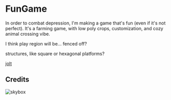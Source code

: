 # FunGame

In order to combat depression, I'm making a game that's fun (even if it's not perfect). It's a farming game, with low poly crops, customization, and cozy animal crossing vibe.

I think play region will be... fenced off?

structures, like square or hexagonal platforms?

[jolt](https://godotengine.org/storage/releases/4.4/video/godot_jolt.webm)

## Credits

![skybox](https://sketchfab.com/3d-models/free-skybox-anime-sky-56a60c1d1e8b44eabff138374f996d8f)
